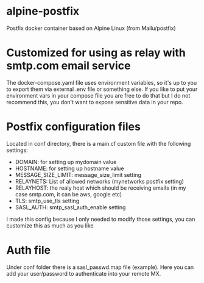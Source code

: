 # alpine-postfix


Postfix docker container based on Alpine Linux (from Mailu/postfix)

# Customized for using as relay with smtp.com email service

The docker-compose.yaml file uses environment variables, so it's up to you to export them via external .env file or something else. If you like to put your environment vars in your compose file you are free to do that but I do not recommend this, you don't want to expose sensitive data in your repo.

# Postfix configuration files

Located in conf directory, there is a main.cf custom file with the following settings:

* DOMAIN: for setting up mydomain value
* HOSTNAME: for setting up hostname value
* MESSAGE_SIZE_LIMIT: message_size_limit setting
* RELAYNETS: List of allowed networks (mynetworks postfix setting)
* RELAYHOST: the realy host which should be receiving emails (in my case smtp.com, it can be aws, google etc)
* TLS: smtp_use_tls setting
* SASL_AUTH: smtp_sasl_auth_enable setting

I made this config because I only needed to modify those settings, you can customize this as much as you like


# Auth file
Under conf folder there is a sasl_passwd.map file (example). Here you can add your user/password to authenticate into your remote MX.



